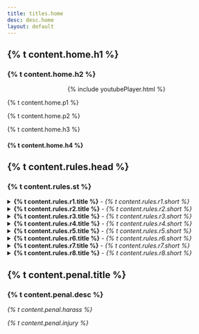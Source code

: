 ```yaml
---
title: titles.home
desc: desc.home
layout: default
---
```


## {% t content.home.h1 %} 

### {% t content.home.h2 %}


<p align="center">
{% include youtubePlayer.html %}
</p>

{% t content.home.p1 %}

{% t content.home.p2 %}

{% t content.home.h3 %}
#### {% t content.home.h4 %}

## {% t content.rules.head %}

### {% t content.rules.st %}

<details>
  <summary><strong>{% t content.rules.r1.title %}</strong> - <em>{% t content.rules.r1.short %}</em></summary>
    
  <p> 
    {% t content.rules.r1.long1 %}

    {% t content.rules.r1.long2 %}

    {% t content.rules.r1.long3 %}
    
    {% t content.rules.r1.long4 %} 
  </p>
</details>

<details>
  <summary><strong>{% t content.rules.r2.title %}</strong> - <em>{% t content.rules.r2.short %}</em></summary>
  <p>
    {% t content.rules.r2.long1 %}
    {% t content.rules.r2.long2 %}
    {% t content.rules.r2.fin %}
  </p>
</details>

<details>
  <summary><strong>{% t content.rules.r3.title %}</strong> - <em>{% t content.rules.r3.short %}</em></summary>
    
  <p> 
    {% t content.rules.r3.long1 %}

    {% t content.rules.r3.long2 %}

    {% t content.rules.r3.long3 %}
    
    {% t content.rules.r3.long4 %}

    {% t content.rules.r3.long5 %} 

    {% t content.rules.r3.long6 %} 
  </p>
</details>

<details>
  <summary><strong>{% t content.rules.r4.title %}</strong> - <em>{% t content.rules.r4.short %}</em></summary>
    
  <p> 
    {% t content.rules.r4.long1 %}

    {% t content.rules.r4.long2 %}

    {% t content.rules.r4.long3 %}
  </p>
</details>

<details>
  <summary><strong>{% t content.rules.r5.title %}</strong> - <em>{% t content.rules.r5.short %}</em></summary>
    
  <p> 
    {% t content.rules.r5.long1 %}

    {% t content.rules.r5.long2 %}

    {% t content.rules.r5.long3 %}
    
    {% t content.rules.r5.long4 %}

    {% t content.rules.r5.long5 %} 

    {% t content.rules.r5.long7 %} 

    {% t content.rules.r5.long8 %} 
  </p>
</details>

<details>
  <summary><strong>{% t content.rules.r6.title %}</strong> - <em>{% t content.rules.r6.short %}</em></summary>
  <p>
    {% t content.rules.r6.long1 %}
    {% t content.rules.r6.long2 %}
    {% t content.rules.r6.fin %}
  </p>
</details>

<details>
  <summary><strong>{% t content.rules.r7.title %}</strong> - <em>{% t content.rules.r7.short %}</em></summary>
  <p>
    {% t content.rules.r7.long1 %}
  </p>
</details>

<details>
  <summary><strong>{% t content.rules.r8.title %}</strong> - <em>{% t content.rules.r8.short %}</em></summary>
  {% t content.rules.r8.url %}  
</details>

## {% t content.penal.title %}
### {% t content.penal.desc %}
<em> {% t content.penal.harass %} </em>

<em> {% t content.penal.injury %} </em>
